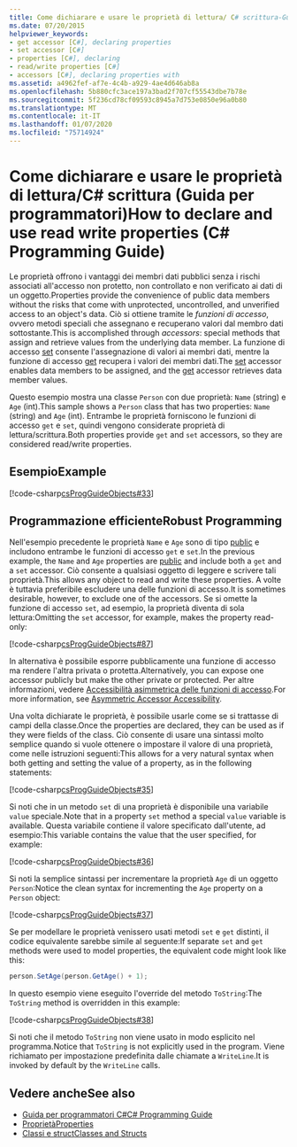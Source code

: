 ```yaml
---
title: Come dichiarare e usare le proprietà di lettura/ C# scrittura-Guida alla programmazione
ms.date: 07/20/2015
helpviewer_keywords:
- get accessor [C#], declaring properties
- set accessor [C#]
- properties [C#], declaring
- read/write properties [C#]
- accessors [C#], declaring properties with
ms.assetid: a4962fef-af7e-4c4b-a929-4ae4d646ab8a
ms.openlocfilehash: 5b880cfc3ace197a3bad2f707cf55543dbe7b78e
ms.sourcegitcommit: 5f236cd78cf09593c8945a7d753e0850e96a0b80
ms.translationtype: MT
ms.contentlocale: it-IT
ms.lasthandoff: 01/07/2020
ms.locfileid: "75714924"
---
```

# <a name="how-to-declare-and-use-read-write-properties-c-programming-guide"></a><span data-ttu-id="1d808-102">Come dichiarare e usare le proprietà di lettura/C# scrittura (Guida per programmatori)</span><span class="sxs-lookup"><span data-stu-id="1d808-102">How to declare and use read write properties (C# Programming Guide)</span></span>
<span data-ttu-id="1d808-103">Le proprietà offrono i vantaggi dei membri dati pubblici senza i rischi associati all'accesso non protetto, non controllato e non verificato ai dati di un oggetto.</span><span class="sxs-lookup"><span data-stu-id="1d808-103">Properties provide the convenience of public data members without the risks that come with unprotected, uncontrolled, and unverified access to an object's data.</span></span> <span data-ttu-id="1d808-104">Ciò si ottiene tramite le *funzioni di accesso*, ovvero metodi speciali che assegnano e recuperano valori dal membro dati sottostante.</span><span class="sxs-lookup"><span data-stu-id="1d808-104">This is accomplished through *accessors*: special methods that assign and retrieve values from the underlying data member.</span></span> <span data-ttu-id="1d808-105">La funzione di accesso [set](../../language-reference/keywords/set.md) consente l'assegnazione di valori ai membri dati, mentre la funzione di accesso [get](../../language-reference/keywords/get.md) recupera i valori dei membri dati.</span><span class="sxs-lookup"><span data-stu-id="1d808-105">The [set](../../language-reference/keywords/set.md) accessor enables data members to be assigned, and the [get](../../language-reference/keywords/get.md) accessor retrieves data member values.</span></span>  
  
 <span data-ttu-id="1d808-106">Questo esempio mostra una classe `Person` con due proprietà: `Name` (string) e `Age` (int).</span><span class="sxs-lookup"><span data-stu-id="1d808-106">This sample shows a `Person` class that has two properties: `Name` (string) and `Age` (int).</span></span> <span data-ttu-id="1d808-107">Entrambe le proprietà forniscono le funzioni di accesso `get` e `set`, quindi vengono considerate proprietà di lettura/scrittura.</span><span class="sxs-lookup"><span data-stu-id="1d808-107">Both properties provide `get` and `set` accessors, so they are considered read/write properties.</span></span>  
  
## <a name="example"></a><span data-ttu-id="1d808-108">Esempio</span><span class="sxs-lookup"><span data-stu-id="1d808-108">Example</span></span>  
 [!code-csharp[csProgGuideObjects#33](~/samples/snippets/csharp/VS_Snippets_VBCSharp/csProgGuideObjects/CS/Objects.cs#33)]  
  
## <a name="robust-programming"></a><span data-ttu-id="1d808-109">Programmazione efficiente</span><span class="sxs-lookup"><span data-stu-id="1d808-109">Robust Programming</span></span>  
 <span data-ttu-id="1d808-110">Nell'esempio precedente le proprietà `Name` e `Age` sono di tipo [public](../../language-reference/keywords/public.md) e includono entrambe le funzioni di accesso `get` e `set`.</span><span class="sxs-lookup"><span data-stu-id="1d808-110">In the previous example, the `Name` and `Age` properties are [public](../../language-reference/keywords/public.md) and include both a `get` and a `set` accessor.</span></span> <span data-ttu-id="1d808-111">Ciò consente a qualsiasi oggetto di leggere e scrivere tali proprietà.</span><span class="sxs-lookup"><span data-stu-id="1d808-111">This allows any object to read and write these properties.</span></span> <span data-ttu-id="1d808-112">A volte è tuttavia preferibile escludere una delle funzioni di accesso.</span><span class="sxs-lookup"><span data-stu-id="1d808-112">It is sometimes desirable, however, to exclude one of the accessors.</span></span> <span data-ttu-id="1d808-113">Se si omette la funzione di accesso `set`, ad esempio, la proprietà diventa di sola lettura:</span><span class="sxs-lookup"><span data-stu-id="1d808-113">Omitting the `set` accessor, for example, makes the property read-only:</span></span>  
  
 [!code-csharp[csProgGuideObjects#87](~/samples/snippets/csharp/VS_Snippets_VBCSharp/csProgGuideObjects/CS/Objects.cs#87)]  
  
 <span data-ttu-id="1d808-114">In alternativa è possibile esporre pubblicamente una funzione di accesso ma rendere l'altra privata o protetta.</span><span class="sxs-lookup"><span data-stu-id="1d808-114">Alternatively, you can expose one accessor publicly but make the other private or protected.</span></span> <span data-ttu-id="1d808-115">Per altre informazioni, vedere [Accessibilità asimmetrica delle funzioni di accesso](./restricting-accessor-accessibility.md).</span><span class="sxs-lookup"><span data-stu-id="1d808-115">For more information, see [Asymmetric Accessor Accessibility](./restricting-accessor-accessibility.md).</span></span>  
  
 <span data-ttu-id="1d808-116">Una volta dichiarate le proprietà, è possibile usarle come se si trattasse di campi della classe.</span><span class="sxs-lookup"><span data-stu-id="1d808-116">Once the properties are declared, they can be used as if they were fields of the class.</span></span> <span data-ttu-id="1d808-117">Ciò consente di usare una sintassi molto semplice quando si vuole ottenere o impostare il valore di una proprietà, come nelle istruzioni seguenti:</span><span class="sxs-lookup"><span data-stu-id="1d808-117">This allows for a very natural syntax when both getting and setting the value of a property, as in the following statements:</span></span>  
  
 [!code-csharp[csProgGuideObjects#35](~/samples/snippets/csharp/VS_Snippets_VBCSharp/csProgGuideObjects/CS/Objects.cs#35)]  
  
 <span data-ttu-id="1d808-118">Si noti che in un metodo `set` di una proprietà è disponibile una variabile `value` speciale.</span><span class="sxs-lookup"><span data-stu-id="1d808-118">Note that in a property `set` method a special `value` variable is available.</span></span> <span data-ttu-id="1d808-119">Questa variabile contiene il valore specificato dall'utente, ad esempio:</span><span class="sxs-lookup"><span data-stu-id="1d808-119">This variable contains the value that the user specified, for example:</span></span>  
  
 [!code-csharp[csProgGuideObjects#36](~/samples/snippets/csharp/VS_Snippets_VBCSharp/csProgGuideObjects/CS/Objects.cs#36)]  
  
 <span data-ttu-id="1d808-120">Si noti la semplice sintassi per incrementare la proprietà `Age` di un oggetto `Person`:</span><span class="sxs-lookup"><span data-stu-id="1d808-120">Notice the clean syntax for incrementing the `Age` property on a `Person` object:</span></span>  
  
 [!code-csharp[csProgGuideObjects#37](~/samples/snippets/csharp/VS_Snippets_VBCSharp/csProgGuideObjects/CS/Objects.cs#37)]  
  
 <span data-ttu-id="1d808-121">Se per modellare le proprietà venissero usati metodi `set` e `get` distinti, il codice equivalente sarebbe simile al seguente:</span><span class="sxs-lookup"><span data-stu-id="1d808-121">If separate `set` and `get` methods were used to model properties, the equivalent code might look like this:</span></span>  
  
```csharp  
person.SetAge(person.GetAge() + 1);   
```  
  
 <span data-ttu-id="1d808-122">In questo esempio viene eseguito l'override del metodo `ToString`:</span><span class="sxs-lookup"><span data-stu-id="1d808-122">The `ToString` method is overridden in this example:</span></span>  
  
 [!code-csharp[csProgGuideObjects#38](~/samples/snippets/csharp/VS_Snippets_VBCSharp/csProgGuideObjects/CS/Objects.cs#38)]  
  
 <span data-ttu-id="1d808-123">Si noti che il metodo `ToString` non viene usato in modo esplicito nel programma.</span><span class="sxs-lookup"><span data-stu-id="1d808-123">Notice that `ToString` is not explicitly used in the program.</span></span> <span data-ttu-id="1d808-124">Viene richiamato per impostazione predefinita dalle chiamate a `WriteLine`.</span><span class="sxs-lookup"><span data-stu-id="1d808-124">It is invoked by default by the `WriteLine` calls.</span></span>  
  
## <a name="see-also"></a><span data-ttu-id="1d808-125">Vedere anche</span><span class="sxs-lookup"><span data-stu-id="1d808-125">See also</span></span>

- [<span data-ttu-id="1d808-126">Guida per programmatori C#</span><span class="sxs-lookup"><span data-stu-id="1d808-126">C# Programming Guide</span></span>](../index.md)
- [<span data-ttu-id="1d808-127">Proprietà</span><span class="sxs-lookup"><span data-stu-id="1d808-127">Properties</span></span>](./properties.md)
- [<span data-ttu-id="1d808-128">Classi e struct</span><span class="sxs-lookup"><span data-stu-id="1d808-128">Classes and Structs</span></span>](./index.md)

